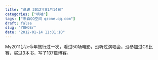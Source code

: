 ```yaml
---
title: "说说 2012年01月14日"
categories: ["嘀咕"]
tags: ["来自QQ空间 qzone.qq.com"]
draft: false
slug: "Y0HOSr"
date: "2012-01-14 11:01:10"
---
```


My2011(六):今年旅行过一次，看过50场电影，没听过演唱会，没参加过CS比赛，买过3本书，写了137篇博客。
